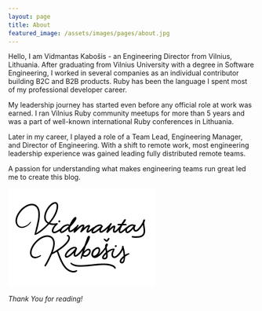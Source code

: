 ```yaml
---
layout: page
title: About
featured_image: /assets/images/pages/about.jpg
---
```


Hello, I am Vidmantas Kabošis - an Engineering Director from Vilnius, Lithuania. After graduating from Vilnius University with a degree in Software Engineering, I worked in several companies as an individual contributor building B2C and B2B products. Ruby has been the language I spent most of my professional developer career.

My leadership journey has started even before any official role at work was earned. I ran Vilnius Ruby community meetups for more than 5 years and was a part of well-known international Ruby conferences in Lithuania.

Later in my career, I played a role of a Team Lead, Engineering Manager, and Director of Engineering. With a shift to remote work, most engineering leadership experience was gained leading fully distributed remote teams.

A passion for understanding what makes engineering teams run great led me to create this blog.

![Signature](/assets/images/pages/about_signature.png#right)

*Thank You for reading!*